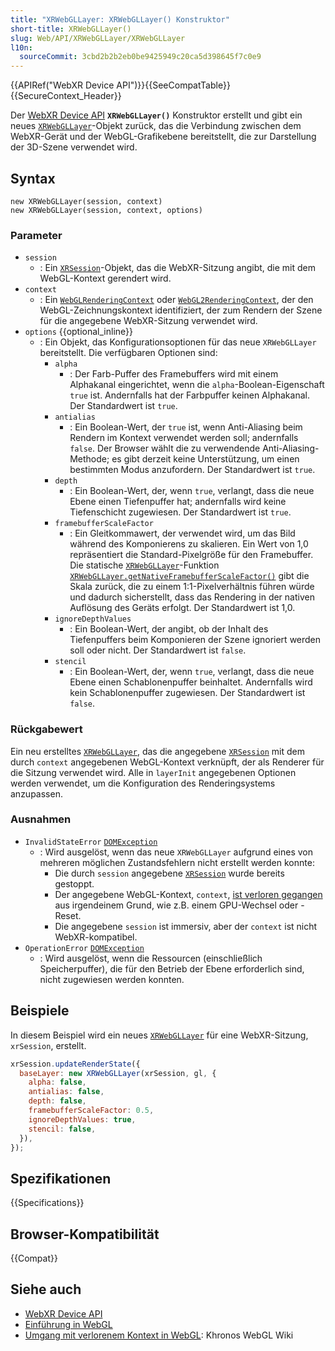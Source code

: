 ```yaml
---
title: "XRWebGLLayer: XRWebGLLayer() Konstruktor"
short-title: XRWebGLLayer()
slug: Web/API/XRWebGLLayer/XRWebGLLayer
l10n:
  sourceCommit: 3cbd2b2b2eb0be9425949c20ca5d398645f7c0e9
---
```


{{APIRef("WebXR Device API")}}{{SeeCompatTable}}{{SecureContext_Header}}

Der [WebXR Device API](/de/docs/Web/API/WebXR_Device_API) **`XRWebGLLayer()`** Konstruktor erstellt und
gibt ein neues [`XRWebGLLayer`](/de/docs/Web/API/XRWebGLLayer)-Objekt zurück, das die Verbindung zwischen dem
WebXR-Gerät und der WebGL-Grafikebene bereitstellt, die zur Darstellung der 3D-Szene verwendet wird.

## Syntax

```js-nolint
new XRWebGLLayer(session, context)
new XRWebGLLayer(session, context, options)
```

### Parameter

- `session`
  - : Ein [`XRSession`](/de/docs/Web/API/XRSession)-Objekt, das die WebXR-Sitzung angibt, die
    mit dem WebGL-Kontext gerendert wird.
- `context`
  - : Ein [`WebGLRenderingContext`](/de/docs/Web/API/WebGLRenderingContext) oder [`WebGL2RenderingContext`](/de/docs/Web/API/WebGL2RenderingContext),
    der den WebGL-Zeichnungskontext identifiziert, der zum Rendern der Szene für die angegebene
    WebXR-Sitzung verwendet wird.
- `options` {{optional_inline}}
  - : Ein Objekt, das Konfigurationsoptionen für das neue `XRWebGLLayer` bereitstellt. Die verfügbaren Optionen
    sind:
    - `alpha`
      - : Der Farb-Puffer des Framebuffers wird mit einem Alphakanal eingerichtet, wenn die `alpha`-Boolean-Eigenschaft `true` ist. Andernfalls hat der Farbpuffer keinen Alphakanal. Der Standardwert ist `true`.
    - `antialias`
      - : Ein Boolean-Wert, der `true` ist, wenn Anti-Aliasing beim Rendern im Kontext verwendet werden soll; andernfalls `false`. Der Browser wählt die zu verwendende Anti-Aliasing-Methode; es gibt derzeit keine Unterstützung, um einen bestimmten Modus anzufordern. Der Standardwert ist `true`.
    - `depth`
      - : Ein Boolean-Wert, der, wenn `true`, verlangt, dass die neue Ebene einen Tiefenpuffer hat; andernfalls wird keine Tiefenschicht zugewiesen. Der Standardwert ist `true`.
    - `framebufferScaleFactor`
      - : Ein Gleitkommawert, der verwendet wird, um das Bild während des Komponierens zu skalieren. Ein Wert von 1,0 repräsentiert die Standard-Pixelgröße für den Framebuffer. Die statische [`XRWebGLLayer`](/de/docs/Web/API/XRWebGLLayer)-Funktion [`XRWebGLLayer.getNativeFramebufferScaleFactor()`](/de/docs/Web/API/XRWebGLLayer/getNativeFramebufferScaleFactor_static) gibt die Skala zurück, die zu einem 1:1-Pixelverhältnis führen würde und dadurch sicherstellt, dass das Rendering in der nativen Auflösung des Geräts erfolgt. Der Standardwert ist 1,0.
    - `ignoreDepthValues`
      - : Ein Boolean-Wert, der angibt, ob der Inhalt des Tiefenpuffers beim Komponieren der Szene ignoriert werden soll oder nicht. Der Standardwert ist `false`.
    - `stencil`
      - : Ein Boolean-Wert, der, wenn `true`, verlangt, dass die neue Ebene einen Schablonenpuffer beinhaltet. Andernfalls wird kein Schablonenpuffer zugewiesen. Der Standardwert ist `false`.

### Rückgabewert

Ein neu erstelltes [`XRWebGLLayer`](/de/docs/Web/API/XRWebGLLayer), das die angegebene
[`XRSession`](/de/docs/Web/API/XRSession) mit dem durch `context` angegebenen WebGL-Kontext verknüpft, der
als Renderer für die Sitzung verwendet wird. Alle in `layerInit` angegebenen Optionen
werden verwendet, um die Konfiguration des Renderingsystems anzupassen.

### Ausnahmen

- `InvalidStateError` [`DOMException`](/de/docs/Web/API/DOMException)
  - : Wird ausgelöst, wenn das neue `XRWebGLLayer` aufgrund eines von mehreren möglichen
    Zustandsfehlern nicht erstellt werden konnte:
    - Die durch `session` angegebene [`XRSession`](/de/docs/Web/API/XRSession) wurde bereits
      gestoppt.
    - Der angegebene WebGL-Kontext, `context`, [ist verloren gegangen](/de/docs/Web/API/WebGLRenderingContext/isContextLost#usage_notes) aus irgendeinem Grund, wie z.B. einem GPU-Wechsel oder -Reset.
    - Die angegebene `session` ist immersiv, aber der `context` ist
      nicht WebXR-kompatibel.
- `OperationError` [`DOMException`](/de/docs/Web/API/DOMException)
  - : Wird ausgelöst, wenn die Ressourcen (einschließlich Speicherpuffer), die für den Betrieb der Ebene erforderlich sind, nicht
    zugewiesen werden konnten.

## Beispiele

In diesem Beispiel wird ein neues [`XRWebGLLayer`](/de/docs/Web/API/XRWebGLLayer) für eine WebXR-Sitzung,
`xrSession`, erstellt.

```js
xrSession.updateRenderState({
  baseLayer: new XRWebGLLayer(xrSession, gl, {
    alpha: false,
    antialias: false,
    depth: false,
    framebufferScaleFactor: 0.5,
    ignoreDepthValues: true,
    stencil: false,
  }),
});
```

## Spezifikationen

{{Specifications}}

## Browser-Kompatibilität

{{Compat}}

## Siehe auch

- [WebXR Device API](/de/docs/Web/API/WebXR_Device_API)
- [Einführung in WebGL](/de/docs/Web/API/WebGL_API/Tutorial/Getting_started_with_WebGL)
- [Umgang mit verlorenem Kontext in WebGL](https://wikis.khronos.org/webgl/HandlingContextLost): Khronos WebGL Wiki
